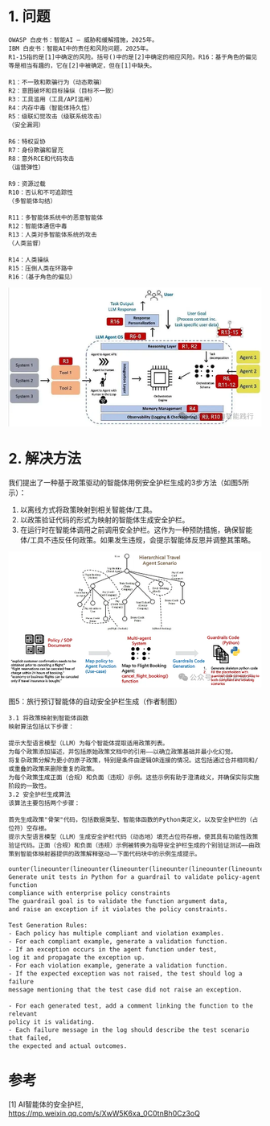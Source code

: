 # 1. 问题

```text
OWASP 白皮书：智能AI — 威胁和缓解措施，2025年。
IBM 白皮书：智能AI中的责任和风险问题，2025年。
R1-15指的是[1]中确定的风险。括号()中的是[2]中确定的相应风险。R16：基于角色的偏见等是相当有趣的，它在[2]中被确定，但在[1]中缺失。

R1：不一致和欺骗行为（动态欺骗）
R2：意图破坏和目标操纵（目标不一致）
R3：工具滥用（工具/API滥用）
R4：内存中毒（智能体持久性）
R5：级联幻觉攻击（级联系统攻击）
（安全漏洞）

R6：特权妥协
R7：身份欺骗和冒充
R8：意外RCE和代码攻击
（运营弹性）

R9：资源过载
R10：否认和不可追踪性
（多智能体勾结）

R11：多智能体系统中的恶意智能体
R12：智能体通信中毒
R13：人类对多智能体系统的攻击
（人类监督）

R14：人类操纵
R15：压倒人类在环路中
R16：（基于角色的偏见）
```

![](.03_安全分级_images/风险和架构映射关系.png)

# 2. 解决方法

我们提出了一种基于政策驱动的智能体用例安全护栏生成的3步方法（如图5所示）：

1. 以离线方式将政策映射到相关智能体/工具。
2. 以政策验证代码的形式为映射的智能体生成安全护栏。
3. 在运行时在智能体调用之前调用安全护栏。这作为一种预防措施，确保智能体/工具不违反任何政策。如果发生违规，会提示智能体反思并调整其策略。

![](.03_安全分级_images/旅行预定问题安全护栏.png)

图5：旅行预订智能体的自动安全护栏生成（作者制图）

```text
3.1 将政策映射到智能体函数
映射算法包括以下步骤：

提示大型语言模型（LLM）为每个智能体提取适用政策列表。
为每个政策添加描述，并包括原始政策文档中的引用——以确立政策基础并最小化幻觉。
将复杂政策分解为更小的原子政策，特别是条件由逻辑OR连接的情况。这包括通过合并相同和/或重叠的政策来删除重复的政策。
为每个政策生成正面（合规）和负面（违规）示例。这些示例有助于澄清歧义，并确保实际实施阶段的一致性。
3.2 安全护栏生成算法
该算法主要包括两个步骤：

首先生成政策"骨架"代码，包括数据类型、智能体函数的Python类定义，以及安全护栏的（占位符）空存根。
提示大型语言模型（LLM）生成安全护栏代码（动态地）填充占位符存根，使其具有功能性政策验证代码。正面（合规）和负面（违规）示例被转换为指导安全护栏生成的个别验证测试——由政策到智能体映射器提供的政策解释驱动——下面代码块中的示例生成提示。
```

```text
ounter(lineounter(lineounter(lineounter(lineounter(lineounter(lineounter(lineounter(lineounter(lineounter(lineounter(lineounter(lineounter(lineounter(lineounter(lineounter(lineounter(lineounter(line
Generate unit tests in Python for a guardrail to validate policy-agent function 
compliance with enterprise policy constraints
The guardrail goal is to validate the function argument data, 
and raise an exception if it violates the policy constraints.

Test Generation Rules:
- Each policy has multiple compliant and violation examples.
- For each compliant example, generate a validation function.
- If an exception occurs in the agent function under test, 
log it and propagate the exception up.
- For each violation example, generate a validation function.
- If the expected exception was not raised, the test should log a failure 
message mentioning that the test case did not raise an exception.

- For each generated test, add a comment linking the function to the relevant 
policy it is validating.
- Each failure message in the log should describe the test scenario that failed, 
the expected and actual outcomes.
```

# 参考

[1] AI智能体的安全护栏, https://mp.weixin.qq.com/s/XwW5K6xa_0C0tnBh0Cz3oQ